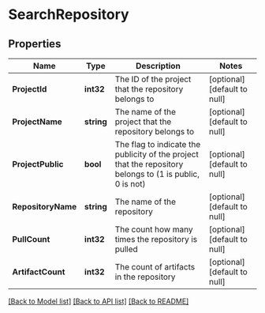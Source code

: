 # SearchRepository

## Properties
Name | Type | Description | Notes
------------ | ------------- | ------------- | -------------
**ProjectId** | **int32** | The ID of the project that the repository belongs to | [optional] [default to null]
**ProjectName** | **string** | The name of the project that the repository belongs to | [optional] [default to null]
**ProjectPublic** | **bool** | The flag to indicate the publicity of the project that the repository belongs to (1 is public, 0 is not) | [optional] [default to null]
**RepositoryName** | **string** | The name of the repository | [optional] [default to null]
**PullCount** | **int32** | The count how many times the repository is pulled | [optional] [default to null]
**ArtifactCount** | **int32** | The count of artifacts in the repository | [optional] [default to null]

[[Back to Model list]](../README.md#documentation-for-models) [[Back to API list]](../README.md#documentation-for-api-endpoints) [[Back to README]](../README.md)


